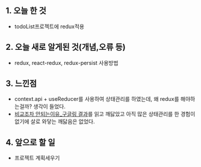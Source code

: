 ## 1. 오늘 한 것
- todoList프로젝트에 redux적용

## 2. 오늘 새로 알게된 것(개념,오류 등)
- redux, react-redux, redux-persist 사용방법

## 3. 느낀점
- context.api + useReducer를 사용하여 상태관리를 하였는데, 왜 redux를 해야하는걸까? 생각이 들었다.
- [비교조차 안되는이유_구글링 결과](https://medium.com/swlh/stop-asking-if-react-hooks-replace-redux-448c54d79551)를 읽고 깨닳았고 아직 많은 상태관리를 한 경험이 없기에 살로 와닿는 깨닳음은 없었다.

## 4. 앞으로 할 일
- 프로젝트 계획세우기

